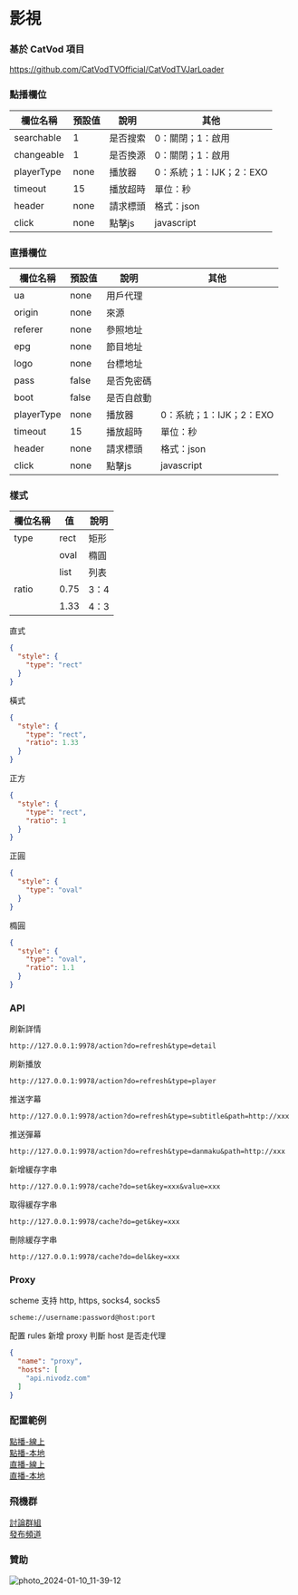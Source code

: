 # 影視

### 基於 CatVod 項目

https://github.com/CatVodTVOfficial/CatVodTVJarLoader

### 點播欄位

| 欄位名稱       | 預設值  | 說明   | 其他               |
|------------|------|------|------------------|
| searchable | 1    | 是否搜索 | 0：關閉；1：啟用        |
| changeable | 1    | 是否換源 | 0：關閉；1：啟用        |
| playerType | none | 播放器  | 0：系統；1：IJK；2：EXO |
| timeout    | 15   | 播放超時 | 單位：秒             |
| header     | none | 請求標頭 | 格式：json          |
| click      | none | 點擊js | javascript       |

### 直播欄位

| 欄位名稱       | 預設值   | 說明    | 其他               |
|------------|-------|-------|------------------|
| ua         | none  | 用戶代理  |                  |
| origin     | none  | 來源    |                  |
| referer    | none  | 參照地址  |                  |
| epg        | none  | 節目地址  |                  |
| logo       | none  | 台標地址  |                  |
| pass       | false | 是否免密碼 |                  |
| boot       | false | 是否自啟動 |                  |
| playerType | none  | 播放器   | 0：系統；1：IJK；2：EXO |
| timeout    | 15    | 播放超時  | 單位：秒             |
| header     | none  | 請求標頭  | 格式：json          |
| click      | none  | 點擊js  | javascript       |

### 樣式

| 欄位名稱  | 值    | 說明  |
|-------|------|-----|
| type  | rect | 矩形  |
|       | oval | 橢圓  |
|       | list | 列表  |
| ratio | 0.75 | 3：4 |
|       | 1.33 | 4：3 |

直式

```json
{
  "style": {
    "type": "rect"
  }
}
```

橫式

```json
{
  "style": {
    "type": "rect",
    "ratio": 1.33
  }
}
```

正方

```json
{
  "style": {
    "type": "rect",
    "ratio": 1
  }
}
```

正圓

```json
{
  "style": {
    "type": "oval"
  }
}
```

橢圓

```json
{
  "style": {
    "type": "oval",
    "ratio": 1.1
  }
}
```

### API

刷新詳情

```
http://127.0.0.1:9978/action?do=refresh&type=detail
```  

刷新播放

```
http://127.0.0.1:9978/action?do=refresh&type=player
```  

推送字幕

```
http://127.0.0.1:9978/action?do=refresh&type=subtitle&path=http://xxx
```  

推送彈幕

```
http://127.0.0.1:9978/action?do=refresh&type=danmaku&path=http://xxx
```

新增緩存字串

```
http://127.0.0.1:9978/cache?do=set&key=xxx&value=xxx
``` 

取得緩存字串

```
http://127.0.0.1:9978/cache?do=get&key=xxx
```   

刪除緩存字串

```
http://127.0.0.1:9978/cache?do=del&key=xxx
```

### Proxy

scheme 支持 http, https, socks4, socks5

```
scheme://username:password@host:port
```

配置 rules 新增 proxy 判斷 host 是否走代理

```json
{
  "name": "proxy",
  "hosts": [
    "api.nivodz.com"
  ]
}
```

### 配置範例

[點播-線上](other/sample/vod/online.json)  
[點播-本地](other/sample/vod/offline.json)  
[直播-線上](other/sample/live/online.json)  
[直播-本地](other/sample/live/offline.json)

### 飛機群

[討論群組](https://t.me/fongmi_offical)  
[發布頻道](https://t.me/fongmi_release)

### 贊助
![photo_2024-01-10_11-39-12](https://jihulab.com/shinegirls/tvbox/-/raw/main/%E8%B5%9E%E8%B5%8F%E7%A0%81.png?ref_type=heads)



